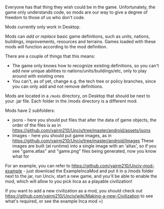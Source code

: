 Everyone has that thing they wish could be in the game.
Unfortunately, the game only understands code, so mods are our way to give a degree of freedom to those of us who don't code.

Mods currently only work in Desktop.

Mods can *add or replace* basic game definitions, such as units, nations, buildings, improvements, resources and terrains.
Games loaded with these mods will function according to the mod definition.

There are a couple of things that this means:
- The game only knows how to recognize existing definitions, so you can't add *new* unique abilities to nations/units/buildings/etc, only to play around with existing ones
- You can't, as of yet, change e.g. the tech tree or policy branches, since you can only add and not remove definitions.

Mods are located in a `/mods` directory, on Desktop that should be next to your .jar file.
Each folder in the /mods directory is a different mod.

Mods have 2 subfolders:
- jsons - here you should put files that alter the data of game objects, the order of the files is as in https://github.com/yairm210/Unciv/tree/master/android/assets/jsons
- Images - here you should put game images, as in https://github.com/yairm210/Unciv/tree/master/android/Images
These images are built (at runtime) into a single image with an 'altas', so if you see "game.atlas" and "game.png" files being generated, now you know what for

For an example, you can refer to https://github.com/yairm210/Unciv-mod-example - just download the ExampleIncaMod and put it in a /mods folder next to the jar, run Unciv, start a new game, and you'll be able to enable the mod, which will allow to you pick Inca as a playable civilization!

If you want to add a new civilization as a mod, you should check out https://github.com/yairm210/Unciv/wiki/Making-a-new-Civilization to see what's required, or see the example Inca mod =)